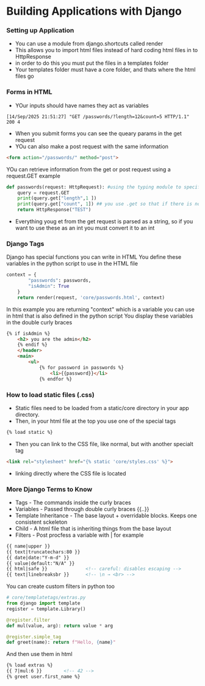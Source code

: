 # Building Applications with Django

### Setting up Application
* You can use a module from django.shortcuts called render
* This allows you to import html files instead of hard coding html files in to HttpResponse
* in order to do this you must put the files in a templates folder
* Your templates folder must have a core folder, and thats where the html files go

### Forms in HTML
* YOur inputs should have names they act as variables

```[14/Sep/2025 21:51:27] "GET /passwords/?length=12&count=5 HTTP/1.1" 200 4```

* When you submit forms you can see the queary params in the get request
* YOu can also make a post request with the same information
```html
<form action="/passwords/" method="post">
```
YOu can retrieve information from the get or post request using a request.GET
example
```python
def passwords(request: HttpRequest): #using the typing module to specify the type of request helps with autocompletion in some editors like VS code 
    query = request.GET
    print(query.get["length",1 ])
    print(query.get["count", 1]) ## you use .get so that if there is no count it doesn't break and then specify a default value of 1
    return HttpResponse("TEST")
```
* Everything youg et from the get request is parsed as a string, so if you want to use these as an int you must convert it to an int

### Django Tags
Django has special functions you can write in HTML You define these variables in the python script to use in the HTML file
```python
context = {
        "passwords": passwords,
        "isAdmin": True
    }
    return render(request, 'core/passwords.html', context)
```
In this example you are returning "context" which is a variable you can use in html that is also defined in the python script
You display these variables in the double curly braces
```html
{% if isAdmin %}
    <h2> you are the admin</h2>
    {% endif %}
    </header>
    <main>
        <ul>
            {% for password in passwords %}
                <li>{{password}}</li>
            {% endfor %}
```
### How to load static files (.css)
* Static files need to be loaded from a static/core directory in your app directory.
* Then, in your html file at the top you use one of the special tags
```html
{% load static %}
```
* Then you can link to the CSS file, like normal, but with another specialt tag
```html
<link rel="stylesheet" href="{% static 'core/styles.css' %}">
```
* linking directly where the CSS file is located

### More Django Terms to Know
* Tags - The commands inside the curly braces 
* Variables - Passed through double curly braces {{..}}
* Template Inheritance - The base layout + overridable blocks. Keeps one consistent sckeleton
* Child - A html file that is inheriting things from the base layout
* Filters - Post procfess a variable with | for example
```html
{{ name|upper }}
{{ text|truncatechars:80 }}
{{ date|date:"Y-m-d" }}
{{ value|default:"N/A" }}
{{ html|safe }}              <!-- careful: disables escaping -->
{{ text|linebreaksbr }}      <!-- \n → <br> -->

```

You can create custom filters in python too
```python
# core/templatetags/extras.py
from django import template
register = template.Library()

@register.filter
def mul(value, arg): return value * arg

@register.simple_tag
def greet(name): return f"Hello, {name}"
```
And then use them in html
```html
{% load extras %}
{{ 7|mul:6 }}        <!-- 42 -->
{% greet user.first_name %}
```